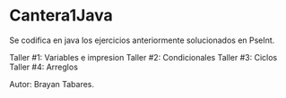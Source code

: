 # Cantera1Java

Se codifica en  java los ejercicios anteriormente solucionados en PseInt.

Taller #1: Variables e impresion
Taller #2: Condicionales
Taller #3: Ciclos
Taller #4: Arreglos

Autor: Brayan Tabares.
